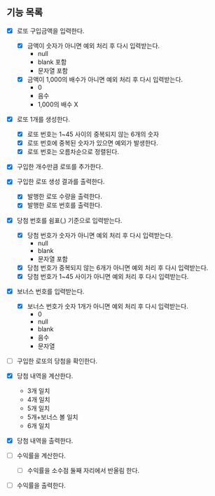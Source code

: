 ## 기능 목록

- [x] 로또 구입금액을 입력한다.
    - [x] 금액이 숫자가 아니면 예외 처리 후 다시 입력받는다.
        - null
        - blank 포함
        - 문자열 포함
    - [x] 금액이 1,000의 배수가 아니면 예외 처리 후 다시 입력받는다.
        - 0
        - 음수
        - 1,000의 배수 X

- [x] 로또 1개를 생성한다.
    - [x] 로또 번호는 1~45 사이의 중복되지 않는 6개의 숫자
    - [x] 로또 번호에 중복된 숫자가 있으면 예외가 발생한다.
    - [x] 로또 번호는 오름차순으로 정렬된다.
- [x] 구입한 개수만큼 로또를 추가한다.
- [x] 구입한 로또 생성 결과를 출력한다.
    - [x] 발행한 로또 수량을 출력한다.
    - [x] 발행한 로또 번호를 출력한다.

- [x] 당첨 번호를 쉼표(,) 기준으로 입력받는다.
    - [x] 당첨 번호가 숫자가 아니면 예외 처리 후 다시 입력받는다.
        - null
        - blank
        - 문자열 포함
    - [x] 당첨 번호가 중복되지 않는 6개가 아니면 예외 처리 후 다시 입력받는다.
    - [x] 당첨 번호가 1~45 사이가 아니면 예외 처리 후 다시 입력받는다.

- [x] 보너스 번호를 입력받는다.
    - [x] 보너스 번호가 숫자 1개가 아니면 예외 처리 후 다시 입력받는다.
        - 0
        - null
        - blank
        - 음수
        - 문자열

- [ ] 구입한 로또의 당첨을 확인한다.

- [x] 당첨 내역을 계산한다.
    - 3개 일치
    - 4개 일치
    - 5개 일치
    - 5개+보너스 볼 일치
    - 6개 일치
- [x] 당첨 내역을 출력한다.

- [ ] 수익률을 계산한다.
    - [ ] 수익률을 소수점 둘째 자리에서 반올림 한다.
- [ ] 수익률을 출력한다.
